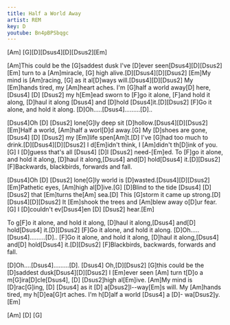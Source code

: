 ```yaml
---
title: Half a World Away
artist: REM
key: D
youtube: Bn4pBPSbqgc
---
```


[Am] [G][D][Dsus4][D][Dsus2][Em]

[Am]This could be the [G]saddest dusk I've [D]ever seen[Dsus4][D][Dsus2][Em]
turn to a [Am]miracle,  [G]    high alive.[D][Dsus4][D][Dsus2]
[Em]My mind is [Am]racing,  [G]    as it al[D]ways will.[Dsus4][D][Dsus2]
My [Em]hands tired, my [Am]heart aches.
I'm [G]half a world away[D] here, [Dsus4]       [D]   [Dsus2]     my h[Em]ead sworn to [F]go it alone,
[F]and hold it along, [D]haul it along [Dsus4]      and [D]hold [Dsus4]it.[D][Dsus2]
[F]Go it alone, and hold it along.   [D]Oh.....[Dsus4].........[D]..

[Dsus4]Oh     [D]   [Dsus2]      lone[G]ly deep sit [D]hollow.[Dsus4][D][Dsus2]
[Em]Half a world, [Am]half a worl[D]d away.[G]
My [D]shoes are gone, [Dsus4]       [D]   [Dsus2]       my [Em]life spen[Am]t.[D]
I've [G]had too much to drink.[D][Dsus4][D][Dsus2]
I d[Em]idn't think, I [Am]didn't th[D]ink of you.[G]
I [D]guess that's all [Dsus4]       [D]I  [Dsus2] need-[Em]ed.
To [F]go it alone, and hold it along, [D]haul it along,[Dsus4]       and[D] hold[Dsus4] it.[D][Dsus2]
[F]Backwards, blackbirds, forwards and fall.

[Dsus4]Oh     [D]   [Dsus2]      lone[G]ly world is [D]wasted.[Dsus4][D][Dsus2]
[Em]Pathetic eyes, [Am]high al[D]ive.[G]
[D]Blind to the tide [Dsus4]       [D]  [Dsus2]      that [Em]turns the[Am] sea.[D]
This [G]storm it came up strong.[D][Dsus4][D][Dsus2]
It [Em]shook the trees and [Am]blew away o[D]ur fear.[G]
I [D]couldn't ev[Dsus4]en     [D]   [Dsus2]  hear.[Em]

To g[F]o it alone, and hold it along, [D]haul it along,[Dsus4]       and[D] hold[Dsus4] it.[D][Dsus2]
[F]Go it alone, and hold it along.   [D]Oh.....[Dsus4].........[D]..
[F]Go it alone, and hold it along, [D]haul it along,[Dsus4]       and[D] hold[Dsus4] it.[D][Dsus2]
[F]Blackbirds, backwards, forwards and fall.

[D]Oh....[Dsus4].........[D].       [Dsus4] Oh,[D][Dsus2]
[G]this could be the [D]saddest dusk[Dsus4][D][Dsus2]
I [Em]ever seen  [Am]    turn t[D]o a m[G]ira[D]cle[Dsus4],        [D]   [Dsus2]high  al[Em]ive.
[Am]My mind is [D]rac[G]ing,     [D]   [Dsus4]    as it [D]  a[Dsus2]l--way[Em]s will.
My [Am]hands tired, my h[D]ea[G]rt aches.
I'm h[D]alf a world [Dsus4]       a  [D]-   wa[Dsus2]y.[Em]

[Am]  [D]  [G]
